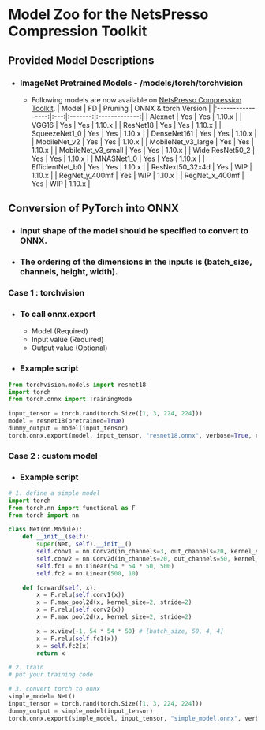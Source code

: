 # Model Zoo for the NetsPresso Compression Toolkit
## Provided Model Descriptions
* ### ImageNet Pretrained Models - /models/torch/torchvision
  * Following models are now available on [NetsPresso Compression Toolkit](https://compression.netspresso.ai/).
    |       Model       |  FD | Pruning |   ONNX & torch Version    |
    |:-----------------:|:---:|:-------:|:-------------:|
    |      Alexnet      | Yes |   Yes   | 1.10.x        |
    |       VGG16       | Yes |   Yes   | 1.10.x        |
    |      ResNet18     | Yes |   Yes   | 1.10.x        |
    |   SqueezeNet1_0   | Yes |   Yes   | 1.10.x        |
    |    DenseNet161    | Yes |   Yes   | 1.10.x        |
    |     MobileNet_v2    | Yes |   Yes   | 1.10.x        |
    |    MobileNet_v3_large    | Yes |   Yes   | 1.10.x        |
    |    MobileNet_v3_small    | Yes |   Yes   | 1.10.x        |
    |     Wide ResNet50_2     | Yes |   Yes   | 1.10.x        |
    |    MNASNet1_0    | Yes |   Yes   | 1.10.x        |
    |    EfficientNet_b0    | Yes |   Yes   | 1.10.x        |
    |    ResNext50_32x4d    | Yes |   WIP   | 1.10.x        |
    |    RegNet_y_400mf    | Yes |   WIP   | 1.10.x        |
    | RegNet_x_400mf | Yes |   WIP   | 1.10.x        |

## Conversion of PyTorch into ONNX
* ### Input shape of the model should be specified to convert to ONNX.
* ### The ordering of the dimensions in the inputs is **(batch_size, channels, height, width)**.

### **Case 1 : torchvision**

* ### To call onnx.export
  * Model (Required)
  * Input value (Required)
  * Output value (Optional)



* ### Example script
```python
from torchvision.models import resnet18
import torch
from torch.onnx import TrainingMode

input_tensor = torch.rand(torch.Size([1, 3, 224, 224]))
model = resnet18(pretrained=True)
dummy_output = model(input_tensor)
torch.onnx.export(model, input_tensor, "resnet18.onnx", verbose=True, example_outputs=dummy_output, training=TrainingMode.TRAINING)
```


### **Case 2 : custom model**

* ### Example script
```python
# 1. define a simple model
import torch
from torch.nn import functional as F
from torch import nn

class Net(nn.Module):
    def __init__(self):
        super(Net, self).__init__()
        self.conv1 = nn.Conv2d(in_channels=3, out_channels=20, kernel_size=3, stride=1)
        self.conv2 = nn.Conv2d(in_channels=20, out_channels=50, kernel_size=3, stride=1)
        self.fc1 = nn.Linear(54 * 54 * 50, 500)
        self.fc2 = nn.Linear(500, 10)

    def forward(self, x):
        x = F.relu(self.conv1(x))
        x = F.max_pool2d(x, kernel_size=2, stride=2)
        x = F.relu(self.conv2(x))
        x = F.max_pool2d(x, kernel_size=2, stride=2)

        x = x.view(-1, 54 * 54 * 50) # [batch_size, 50, 4, 4]
        x = F.relu(self.fc1(x))
        x = self.fc2(x)
        return x

# 2. train
# put your training code

# 3. convert torch to onnx
simple_model= Net()
input_tensor = torch.rand(torch.Size([1, 3, 224, 224]))
dummy_output = simple_model(input_tensor)
torch.onnx.export(simple_model, input_tensor, "simple_model.onnx", verbose=True, example_outputs=dummy_output, training=TrainingMode.TRAINING)
```
